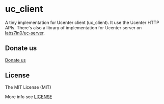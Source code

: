 uc_client
===

A tiny implementation for Ucenter client (uc_client). It use the Ucenter HTTP APIs. There's also a library of implementation for Ucenter server on [labs7in0/uc-server](https://github.com/labs7in0/uc-server).

## Donate us

[Donate us](https://7in0.me/#donate)

## License
 The MIT License (MIT)

 More info see [LICENSE](LICENSE)
